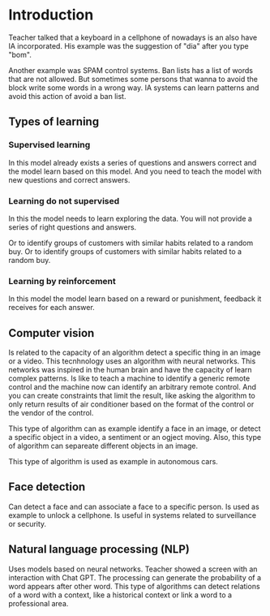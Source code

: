 # Introduction

Teacher talked that a keyboard in a cellphone of nowadays is an also have IA incorporated. His example was the suggestion of "dia" after you type "bom".

Another example was SPAM control systems. Ban lists has a list of words that are not allowed. But sometimes some persons that wanna to avoid the block write some words in a wrong way. IA systems can learn patterns and avoid this action of avoid a ban list.


## Types of learning


### Supervised learning

In this model already exists a series of questions and answers correct and the model learn based on this model. And you need to teach the model with new questions and correct answers.


### Learning do not supervised

In this the model needs to learn exploring the data. You will not provide a series of right questions and answers.

 Or to identify groups of customers with similar habits related to a random buy. Or to identify groups of customers with similar habits related to a random buy.


### Learning by reinforcement

In this model the model learn based on a reward or punishment, feedback it receives for each answer.


## Computer vision

Is related to the capacity of an algorithm detect a specific thing in an image or a video. This tecnhnology uses an algorithm with neural networks. This networks was inspired in the human brain and have the capacity of learn complex patterns. Is like to teach a machine to identify a generic remote control and the machine now can identify an arbitrary remote control. And you can create constraints that limit the result, like asking the algorithm to only return results of air conditioner based on the format of the control or the vendor of the control.

This type of algorithm can as example identify a face in an image, or detect a specific object in a video, a sentiment or an ogject moving. Also, this type of algorithm can separeate different objects in an image.

This type of algorithm is used as example in autonomous cars.


## Face detection

Can detect a face and can associate a face to a specific person. Is used as example to unlock a cellphone. Is useful in systems related to surveillance or security.


## Natural language processing (NLP)

Uses models based on neural networks. Teacher showed a screen with an interaction with Chat GPT. The processing can generate the probability of a word appears after other word. This type of algorithms can detect relations of a word with a context, like a historical context or link a word to a professional area.
